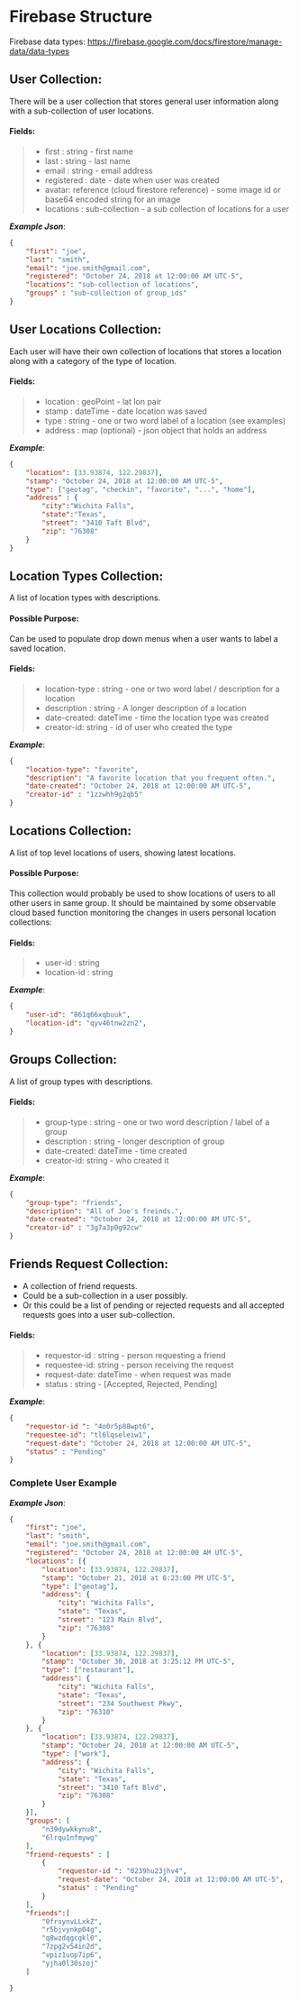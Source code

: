 # Firebase Structure

Firebase data types:
https://firebase.google.com/docs/firestore/manage-data/data-types

## User Collection:

There will be a user collection that stores general user information along with a sub-collection of user locations.

#### Fields:
>- first : string - first name
>- last : string  - last name
>- email : string - email address
>- registered : date - date when user was created
>- avatar: reference (cloud firestore reference) - some image id or base64 encoded string for an image
>- locations : sub-collection   - a sub collection of locations for a user

___Example Json___:
```json
{
    "first": "joe",
    "last": "smith",
    "email": "joe.smith@gmail.com",
    "registered": "October 24, 2018 at 12:00:00 AM UTC-5",
    "locations": "sub-collection of locations",
    "groups" : "sub-collection of group_ids"
}
```

## User Locations Collection:

Each user will have their own collection of locations that stores a location along with a category of the type of location.

#### Fields:
>- location : geoPoint - lat lon pair
>- stamp : dateTime    - date location was saved
>- type : string    - one or two word label of a location (see examples)
>- address : map (optional) - json object that holds an address

___Example___:
```json
{
    "location": [33.93874, 122.29837],
    "stamp": "October 24, 2018 at 12:00:00 AM UTC-5",
    "type": ["geotag", "checkin", "favorite", "...", "home"],
    "address" : {
        "city":"Wichita Falls",
        "state":"Texas",
        "street": "3410 Taft Blvd",
        "zip": "76308"
    }
}
```

## Location Types Collection:

A list of location types with descriptions.

#### Possible Purpose:
Can be used to populate drop down menus when a user wants to label a saved location.

#### Fields:
>- location-type : string - one or two word label / description for a location
>- description : string  - A longer description of a location
>- date-created: dateTime - time the location type was created
>- creator-id: string - id of user who created the type

___Example___:
```json
{
    "location-type": "favorite",
    "description": "A favorite location that you frequent often.",
    "date-created": "October 24, 2018 at 12:00:00 AM UTC-5",
    "creator-id" : "1zzwhh9g2qb5"
}
```

## Locations Collection:

A list of top level locations of users, showing latest locations. 

#### Possible Purpose:
This collection would probably be used to show locations of users to all other users in same group. It should be maintained by some observable cloud based function monitoring the changes in users personal location collections:

#### Fields:
>- user-id : string
>- location-id : string 

___Example___:
```json
{
    "user-id": "861q66xqbuuk",
    "location-id": "qyv46tnw2zn2",
}
```

## Groups Collection:

A list of group types with descriptions.

#### Fields:
>- group-type : string - one or two word description / label of a group
>- description : string    - longer description of group
>- date-created: dateTime - time created
>- creator-id: string - who created it

___Example___:
```json
{
    "group-type": "friends",
    "description": "All of Joe's freinds.",
    "date-created": "October 24, 2018 at 12:00:00 AM UTC-5",
    "creator-id" : "3g7a3p0g92cw"
}
```

## Friends Request Collection:

- A collection of friend requests. 
- Could be a sub-collection in a user possibly. 
- Or this could be a list of pending or rejected requests and all accepted requests goes into a user sub-collection.

#### Fields:
>- requestor-id : string - person requesting a friend
>- requestee-id: string  - person receiving the request
>- request-date: dateTime - when request was made
>- status : string - [Accepted, Rejected, Pending]

___Example___:
```json
{
    "requestor-id ": "4o0r5p88wpt6",
    "requestee-id": "tl6lqseleiw1",
    "request-date": "October 24, 2018 at 12:00:00 AM UTC-5",
    "status" : "Pending"
}
```

### Complete User Example

___Example Json___:
```json
{
	"first": "joe",
	"last": "smith",
	"email": "joe.smith@gmail.com",
	"registered": "October 24, 2018 at 12:00:00 AM UTC-5",
	"locations": [{
		"location": [33.93874, 122.29837],
		"stamp": "October 21, 2018 at 6:23:00 PM UTC-5",
		"type": ["geotag"],
		"address": {
			"city": "Wichita Falls",
			"state": "Texas",
			"street": "123 Main Blvd",
			"zip": "76308"
		}
	}, {
		"location": [33.93874, 122.29837],
		"stamp": "October 30, 2018 at 3:25:12 PM UTC-5",
		"type": ["restaurant"],
		"address": {
			"city": "Wichita Falls",
			"state": "Texas",
			"street": "234 Southwest Pkwy",
			"zip": "76310"
		}
	}, {
		"location": [33.93874, 122.29837],
		"stamp": "October 24, 2018 at 12:00:00 AM UTC-5",
		"type": ["work"],
		"address": {
			"city": "Wichita Falls",
			"state": "Texas",
			"street": "3410 Taft Blvd",
			"zip": "76308"
		}
	}],
	"groups": [
		"n39dywkkynu8",
		"6lrqu1nfmywg"
	],
    "friend-requests" : [
        {
            "requestor-id ": "0239hu23jhv4",
            "request-date": "October 24, 2018 at 12:00:00 AM UTC-5",
            "status" : "Pending"
        }
    ],
    "friends":[
 		"0frsynvLLxkZ",
		"r5bjvynkp04g",
		"q8wzdqgcgkl0",
		"7zpg2v54in2d",
		"vpiz1uop7ip6",
		"yjha0l30szoj"
    ]

}
```

